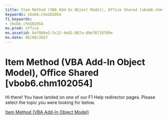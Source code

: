 ```yaml
---
title: Item Method (VBA Add-In Object Model), Office Shared [vbob6.chm102054]
keywords: vbob6.chm102054
f1_keywords:
- vbob6.chm102054
ms.prod: office
ms.assetid: bef066e2-5c22-4e02-867a-d8e70170709e
ms.date: 06/08/2017
---
```



# Item Method (VBA Add-In Object Model), Office Shared [vbob6.chm102054]

Hi there! You have landed on one of our F1 Help redirector pages. Please select the topic you were looking for below.

[Item Method (VBA Add-In Object Model)](http://msdn.microsoft.com/library/46074a24-356c-f003-d8cd-67807bea1bcd%28Office.15%29.aspx)

